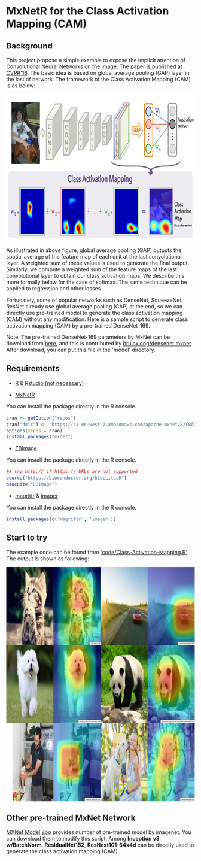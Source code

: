 # MxNetR for the Class Activation Mapping (CAM)

## Background

This project propose a simple example to expose the implicit attention of Convolutional Neural Networks on the image. The paper is published at [CVPR'16](https://arxiv.org/pdf/1512.04150.pdf). The basic idea is based on global average pooling (GAP) layer in the last of network. The framework of the Class Activation Mapping (CAM) is as below:

<img src="image/F1.jpg" width="835" height="392" alt="F1"/>

As illustrated in above figure, global average pooling (GAP) outputs the spatial average of the feature map of each unit at the last convolutional layer. A weighted sum of these values is used to generate the final output. Similarly, we compute a weighted sum of the feature maps of the last convolutional layer to obtain our class activation maps. We describe this more formally below for the case of softmax. The same technique can be applied to regression and other losses.

Fortunately, some of popular networks such as DenseNet, SqueezeNet, ResNet already use global average pooling (GAP) at the end, so we can directly use pre-trained model to generate the class activation mapping (CAM) without any modification. Here is a sample script to generate class activation mapping (CAM) by a pre-trained DenseNet-169. 

Note: The pre-trained DenseNet-169 parameters by MxNet can be download from [here](https://drive.google.com/open?id=1rcLiIeyXiSYU10Ce-1UpqO3sNalaIZ5M), and this is contributed by [bruinxiong/densenet.mxnet](https://github.com/bruinxiong/densenet.mxnet). After download, you can put this file in the 'model' directory.

## Requirements

- [R](https://www.r-project.org/) & [Rstudio (not necessary)](https://www.rstudio.com/)

- [MxNetR](https://mxnet.incubator.apache.org/)

You can install the package directly in the R console.

```r
cran <- getOption("repos")
cran["dmlc"] <- "https://s3-us-west-2.amazonaws.com/apache-mxnet/R/CRAN/"
options(repos = cran)
install.packages("mxnet")
```

- [EBImage](https://bioconductor.org/packages/release/bioc/html/EBImage.html) 

You can install the package directly in the R console.

```r
## try http:// if https:// URLs are not supported
source("https://bioconductor.org/biocLite.R")
biocLite("EBImage")
```

- [magrittr](https://cran.r-project.org/web/packages/magrittr/index.html) & [imager](https://cran.r-project.org/web/packages/imager/index.html)

You can install the package directly in the R console.

```r
install.packages(c('magrittr', 'imager'))
```

## Start to try

The example code can be found from ['code/Class-Activation-Mapping.R'](https://github.com/xup6fup/Class-Activation-Mapping-CAM-in-MxNet/blob/master/code/Class-Activation-Mapping.R). The output is shown as following:

<img src="image/F2.jpg" width="835" height="626" alt="F2"/>

## Other pre-trained MxNet Network

[MXNet Model Zoo](https://mxnet.incubator.apache.org/model_zoo/) provides number of pre-trained model by imagenet. You can download them to modify this script. Among **Inception v3 w/BatchNorm**, **ResidualNet152**, **ResNext101-64x4d** can be directly used to generate the class activation mapping (CAM).

